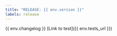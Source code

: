 ```yaml
---
title: "RELEASE: {{ env.version }}"
labels: release
---
```

{{ env.changelog }}
[Link to test]({{ env.tests_url }})

